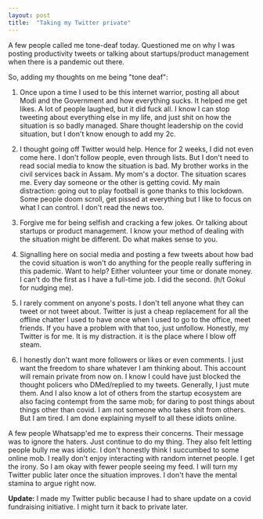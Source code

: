 ```yaml
---
layout: post
title:  "Taking my Twitter private"
---
```


A few people called me tone-deaf today. Questioned me on why I was posting productivity tweets or talking about startups/product management when there is a pandemic out there.

So, adding my thoughts on me being "tone deaf":

1. Once upon a time I used to be this internet warrior, posting all about Modi and the Government and how everything sucks. It helped me get likes. A lot of people laughed, but it did fuck all. I know I can stop tweeting about everything else in my life, and just shit on how the situation is so badly managed. Share thought leadership on the covid situation, but I don't know enough to add my 2c.

2. I thought going off Twitter would help. Hence for 2 weeks, I did not even come here. I don't follow people, even through lists. But I don't need to read social media to know the situation is bad. My brother works in the civil services back in Assam. My mom's a doctor. The situation scares me. Every day someone or the other is getting covid. My main distraction: going out to play football is gone thanks to this lockdown. Some people doom scroll, get pissed at everything but I like to focus on what I can control. I don't read the news too.

3. Forgive me for being selfish and cracking a few jokes. Or talking about startups or product management. I know your method of dealing with the situation might be different. Do what makes sense to you.

4. Signalling here on social media and posting a few tweets about how bad the covid situation is won't do anything for the people really suffering in this pademic. Want to help? Either volunteer your time or donate money. I can't do the first as I have a full-time job. I did the second. (h/t Gokul for nudging me).

5. I rarely comment on anyone's posts. I don't tell anyone what they can tweet or not tweet about. Twitter is just a cheap replacement for all the offline chatter I used to have once when I used to go to the office, meet friends. If you have a problem with that too, just unfollow. Honestly, my Twitter is for me. It is my distraction. it is the place where I blow off steam.

6. I honestly don't want more followers or likes or even comments. I just want the freedom to share whatever I am thinking about. This account will remain private from now on. I know I could have just blocked the thought policers who DMed/replied to my tweets. Generally, I just mute them. And I also know a lot of others from the startup ecosystem are also facing contempt from the same mob; for daring to post things about things other than covid. I am not someone who takes shit from others. But I am tired. I am done explaining myself to all these idiots online.

A few people Whatsapp'ed me to express their concerns. Their message was to ignore the haters. Just continue to do my thing. They also felt letting people bully me was idiotic. I don't honestly think I succumbed to some online mob. I really don't enjoy interacting with random internet people. I get the irony. So I am okay with fewer people seeing my feed. I will turn my Twitter public later once the situation improves. I don't have the mental stamina to argue right now.

**Update:** I made my Twitter public because I had to share update on a covid fundraising initiative. I might turn it back to private later.
